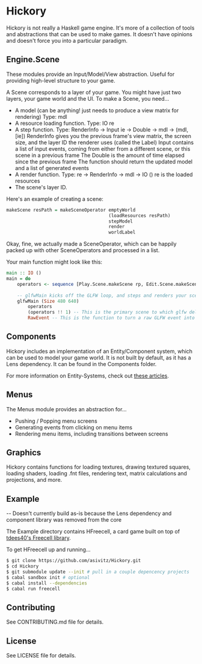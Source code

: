 # Hickory

Hickory is not really a Haskell game engine. It's more of a collection of tools and abstractions that can be used to make games. It doesn't have opinions and doesn't force you into a particular paradigm.

## Engine.Scene
These modules provide an Input/Model/View abstraction. Useful for providing high-level structure to your game.

A Scene corresponds to a layer of your game. You might have just two layers, your game world and the UI. To make a Scene, you need...

- A model (can be anything! just needs to produce a view matrix for rendering) Type: mdl
- A resource loading function. Type: IO re
- A step function. Type: RenderInfo -> Input ie -> Double -> mdl -> (mdl, [ie])
    RenderInfo gives you the previous frame's view matrix, the screen size, and the layer ID the renderer uses (called the Label)
    Input contains a list of input events, coming from either from a different scene, or this scene in a previous frame
    The Double is the amount of time elapsed since the previous frame
    The function should return the updated model and a list of generated events
- A render function. Type: re -> RenderInfo -> mdl -> IO ()
    re is the loaded resources
- The scene's layer ID.

Here's an example of creating a scene:

```Haskell
makeScene resPath = makeSceneOperator emptyWorld
                                      (loadResources resPath)
                                      stepModel
                                      render
                                      worldLabel

```

Okay, fine, we actually made a SceneOperator, which can be happily packed up with other SceneOperators and processed in a list.

Your main function might look like this:

```Haskell
main :: IO ()
main = do
    operators <- sequence [Play.Scene.makeScene rp, Edit.Scene.makeScene rp]
        
    -- glfwMain kicks off the GLFW loop, and steps and renders your scenes
    glfwMain (Size 480 640)
        operators
        (operators !! 1) -- This is the primary scene to which glfw delivers input events
        RawEvent -- This is the function to turn a raw GLFW event into an InputEvent
```

## Components
Hickory includes an implementation of an Entity/Component system, which can be used to model your game world. It is not built by default, as it has a Lens dependency. It can be found in the Components folder.

For more information on Entity-Systems, check out [these articles](http://entity-systems.wikidot.com/).

## Menus
The Menus module provides an abstraction for...
- Pushing / Popping menu screens
- Generating events from clicking on menu items
- Rendering menu items, including transitions between screens

## Graphics
Hickory contains functions for loading textures, drawing textured squares, loading shaders, loading .fnt files, rendering text, matrix calculations and projections, and more.

## Example

-- Doesn't currently build as-is because the Lens dependency and component library was removed from the core

The Example directory contains HFreecell, a card game built on top of [tdees40's Freecell library](https://github.com/tdees40/Freecell).

To get HFreecell up and running...
```Bash
$ git clone https://github.com/asivitz/Hickory.git
$ cd Hickory
$ git submodule update --init # pull in a couple depencency projects
$ cabal sandbox init # optional
$ cabal install --dependencies
$ cabal run freecell
```

## Contributing

See CONTRIBUTING.md file for details.

## License

See LICENSE file for details.

